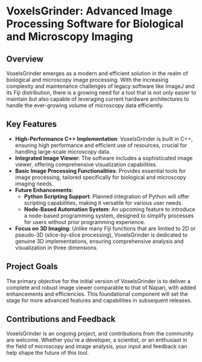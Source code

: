 # VoxelsGrinder: Advanced Image Processing Software for Biological and Microscopy Imaging

## Overview

VoxelsGrinder emerges as a modern and efficient solution in the realm of biological and microscopy image processing. With the increasing complexity and maintenance challenges of legacy software like ImageJ and its Fiji distribution, there is a growing need for a tool that is not only easier to maintain but also capable of leveraging current hardware architectures to handle the ever-growing volume of microscopy data efficiently.

## Key Features

- **High-Performance C++ Implementation**: VoxelsGrinder is built in C++, ensuring high performance and efficient use of resources, crucial for handling large-scale microscopy data.
- **Integrated Image Viewer**: The software includes a sophisticated image viewer, offering comprehensive visualization capabilities.
- **Basic Image Processing Functionalities**: Provides essential tools for image processing, tailored specifically for biological and microscopy imaging needs.
- **Future Enhancements**:
  - **Python Scripting Support**: Planned integration of Python will offer scripting capabilities, making it versatile for various user needs.
  - **Node-Based Automation System**: An upcoming feature to introduce a node-based programming system, designed to simplify processes for users without prior programming experience.
- **Focus on 3D Imaging**: Unlike many Fiji functions that are limited to 2D or pseudo-3D (slice-by-slice processing), VoxelsGrinder is dedicated to genuine 3D implementations, ensuring comprehensive analysis and visualization in three dimensions.

## Project Goals

The primary objective for the initial version of VoxelsGrinder is to deliver a complete and robust image viewer comparable to that of Napari, with added enhancements and efficiencies. This foundational component will set the stage for more advanced features and capabilities in subsequent releases.

## Contributions and Feedback

VoxelsGrinder is an ongoing project, and contributions from the community are welcome. Whether you're a developer, a scientist, or an enthusiast in the field of microscopy and image analysis, your input and feedback can help shape the future of this tool.
